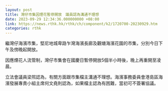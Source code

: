 ```yaml
---
layout: post
title: 灣仔市集因煙花暫停開放　議員認為溝通不理想
date: 2023-09-29 12:34:36.000000000 +08:00
link: https://news.rthk.hk/rthk/ch/component/k2/1720700-20230929.htm
categories: rthk
---
```


繼灣仔海濱市集，堅尼地城卑路乍灣海濱長廊及觀塘海濱花園的市集，分別今日下午及傍晚起開放。

因應煙花人流管制，灣仔市集會在國慶日暫停開放5個半小時後，晚上再重開至凌晨。

立法會議員梁煕認為，有關方面跟市集檔主溝通不理想。海濱事務委員會港島區海濱發展專責小組主席何文堯則認為，如果檔主認為有困難，當初可不簽署協議。
